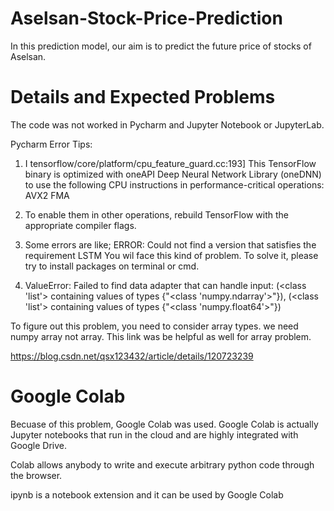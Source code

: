 # Aselsan-Stock-Price-Prediction

In this prediction model, our aim is to predict the future price of stocks of Aselsan.

# Details and Expected Problems

The code was not worked in Pycharm and Jupyter Notebook or JupyterLab.

Pycharm Error Tips:

1. I tensorflow/core/platform/cpu_feature_guard.cc:193] This TensorFlow binary is optimized with oneAPI Deep Neural Network Library (oneDNN) to use the following CPU instructions in performance-critical operations:  AVX2 FMA

2. To enable them in other operations, rebuild TensorFlow with the appropriate compiler flags.


3. Some errors are like; ERROR: Could not find a version that satisfies the requirement LSTM
You wil face this kind of problem. To solve it, please try to install packages on terminal or cmd.

4. ValueError: Failed to find data adapter that can handle input: (<class 'list'> containing values of types {"<class 'numpy.ndarray'>"}), (<class 'list'> containing values of types {"<class 'numpy.float64'>"})

To figure out this problem, you need to consider array types. we need numpy array not array.
This link was be helpful as well for array problem.

https://blog.csdn.net/qsx123432/article/details/120723239


# Google Colab
Becuase of this problem, Google Colab was used.
Google Colab is actually Jupyter notebooks that run in the cloud and are highly integrated with Google Drive.

Colab allows anybody to write and execute arbitrary python code through the browser.

ipynb is a notebook extension and it can be used by Google Colab

